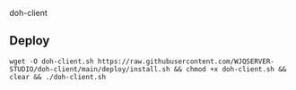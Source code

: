 doh-client

## Deploy

```
wget -O doh-client.sh https://raw.githubusercontent.com/WJQSERVER-STUDIO/doh-client/main/deploy/install.sh && chmod +x doh-client.sh && clear && ./doh-client.sh
```